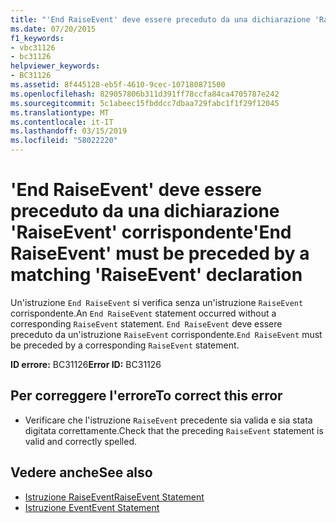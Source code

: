 ```yaml
---
title: "'End RaiseEvent' deve essere preceduto da una dichiarazione 'RaiseEvent' corrispondente"
ms.date: 07/20/2015
f1_keywords:
- vbc31126
- bc31126
helpviewer_keywords:
- BC31126
ms.assetid: 8f445128-eb5f-4610-9cec-107180871500
ms.openlocfilehash: 829057806b311d391ff78ccfa84ca4705787e242
ms.sourcegitcommit: 5c1abeec15fbddcc7dbaa729fabc1f1f29f12045
ms.translationtype: MT
ms.contentlocale: it-IT
ms.lasthandoff: 03/15/2019
ms.locfileid: "58022220"
---
```

# <a name="end-raiseevent-must-be-preceded-by-a-matching-raiseevent-declaration"></a><span data-ttu-id="80e2c-102">'End RaiseEvent' deve essere preceduto da una dichiarazione 'RaiseEvent' corrispondente</span><span class="sxs-lookup"><span data-stu-id="80e2c-102">'End RaiseEvent' must be preceded by a matching 'RaiseEvent' declaration</span></span>
<span data-ttu-id="80e2c-103">Un'istruzione `End RaiseEvent` si verifica senza un'istruzione `RaiseEvent` corrispondente.</span><span class="sxs-lookup"><span data-stu-id="80e2c-103">An `End RaiseEvent` statement occurred without a corresponding `RaiseEvent` statement.</span></span> <span data-ttu-id="80e2c-104">`End RaiseEvent` deve essere preceduto da un'istruzione `RaiseEvent` corrispondente.</span><span class="sxs-lookup"><span data-stu-id="80e2c-104">`End RaiseEvent` must be preceded by a corresponding `RaiseEvent` statement.</span></span>  
  
 <span data-ttu-id="80e2c-105">**ID errore:** BC31126</span><span class="sxs-lookup"><span data-stu-id="80e2c-105">**Error ID:** BC31126</span></span>  
  
## <a name="to-correct-this-error"></a><span data-ttu-id="80e2c-106">Per correggere l'errore</span><span class="sxs-lookup"><span data-stu-id="80e2c-106">To correct this error</span></span>  
  
-   <span data-ttu-id="80e2c-107">Verificare che l'istruzione `RaiseEvent` precedente sia valida e sia stata digitata correttamente.</span><span class="sxs-lookup"><span data-stu-id="80e2c-107">Check that the preceding `RaiseEvent` statement is valid and correctly spelled.</span></span>  
  
## <a name="see-also"></a><span data-ttu-id="80e2c-108">Vedere anche</span><span class="sxs-lookup"><span data-stu-id="80e2c-108">See also</span></span>

- [<span data-ttu-id="80e2c-109">Istruzione RaiseEvent</span><span class="sxs-lookup"><span data-stu-id="80e2c-109">RaiseEvent Statement</span></span>](../../visual-basic/language-reference/statements/raiseevent-statement.md)
- [<span data-ttu-id="80e2c-110">Istruzione Event</span><span class="sxs-lookup"><span data-stu-id="80e2c-110">Event Statement</span></span>](../../visual-basic/language-reference/statements/event-statement.md)
